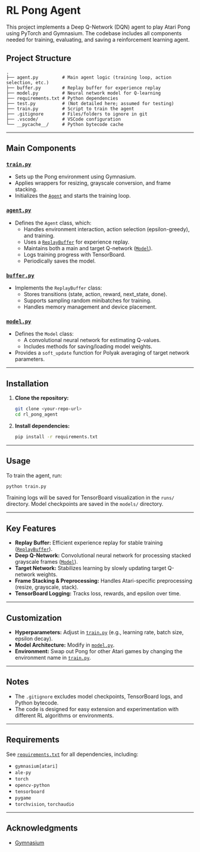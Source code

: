 # RL Pong Agent

This project implements a Deep Q-Network (DQN) agent to play Atari Pong using PyTorch and Gymnasium. The codebase includes all components needed for training, evaluating, and saving a reinforcement learning agent.

## Project Structure

```
.
├── agent.py         # Main agent logic (training loop, action selection, etc.)
├── buffer.py        # Replay buffer for experience replay
├── model.py         # Neural network model for Q-learning
├── requirements.txt # Python dependencies
├── test.py          # (Not detailed here; assumed for testing)
├── train.py         # Script to train the agent
├── .gitignore       # Files/folders to ignore in git
├── .vscode/         # VSCode configuration
└── __pycache__/     # Python bytecode cache
```

---

## Main Components

### [`train.py`](train.py)
- Sets up the Pong environment using Gymnasium.
- Applies wrappers for resizing, grayscale conversion, and frame stacking.
- Initializes the [`Agent`](agent.py) and starts the training loop.

### [`agent.py`](agent.py)
- Defines the `Agent` class, which:
  - Handles environment interaction, action selection (epsilon-greedy), and training.
  - Uses a [`ReplayBuffer`](buffer.py) for experience replay.
  - Maintains both a main and target Q-network ([`Model`](model.py)).
  - Logs training progress with TensorBoard.
  - Periodically saves the model.

### [`buffer.py`](buffer.py)
- Implements the `ReplayBuffer` class:
  - Stores transitions (state, action, reward, next_state, done).
  - Supports sampling random minibatches for training.
  - Handles memory management and device placement.

### [`model.py`](model.py)
- Defines the `Model` class:
  - A convolutional neural network for estimating Q-values.
  - Includes methods for saving/loading model weights.
- Provides a `soft_update` function for Polyak averaging of target network parameters.

---

## Installation

1. **Clone the repository:**
   ```sh
   git clone <your-repo-url>
   cd rl_pong_agent
   ```

2. **Install dependencies:**
   ```sh
   pip install -r requirements.txt
   ```

---

## Usage

To train the agent, run:

```sh
python train.py
```

Training logs will be saved for TensorBoard visualization in the `runs/` directory. Model checkpoints are saved in the `models/` directory.

---

## Key Features

- **Replay Buffer:** Efficient experience replay for stable training ([`ReplayBuffer`](buffer.py)).
- **Deep Q-Network:** Convolutional neural network for processing stacked grayscale frames ([`Model`](model.py)).
- **Target Network:** Stabilizes learning by slowly updating target Q-network weights.
- **Frame Stacking & Preprocessing:** Handles Atari-specific preprocessing (resize, grayscale, stack).
- **TensorBoard Logging:** Tracks loss, rewards, and epsilon over time.

---

## Customization

- **Hyperparameters:** Adjust in [`train.py`](train.py) (e.g., learning rate, batch size, epsilon decay).
- **Model Architecture:** Modify in [`model.py`](model.py).
- **Environment:** Swap out Pong for other Atari games by changing the environment name in [`train.py`](train.py).

---

## Notes

- The `.gitignore` excludes model checkpoints, TensorBoard logs, and Python bytecode.
- The code is designed for easy extension and experimentation with different RL algorithms or environments.

---

## Requirements

See [`requirements.txt`](requirements.txt) for all dependencies, including:
- `gymnasium[atari]`
- `ale-py`
- `torch`
- `opencv-python`
- `tensorboard`
- `pygame`
- `torchvision`, `torchaudio`

---

## Acknowledgments

- [Gymnasium](https://gymnasium.farama.org/)
